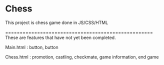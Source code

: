 # Chess
 
This project is chess game done in JS/CSS/HTML



===================================================
These are features that have not yet been completed.

Main.html
 : <SEttING> button, <HOW TO PLAY> button

Chess.html
 : promotion, castling, checkmate, game information, end game